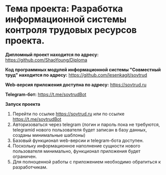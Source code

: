 # **Тема проекта**: Разработка информационной системы контроля трудовых ресурсов проекта. 

**Дипломный проект находится по адресу:**   
https://github.com/ShaoYoung/Diploma

**Код программных модулей информационной системы "Совместный труд" находится по адресу:**
https://github.com/lesenkagit/sovtrud

**Web-версия приложения доступна по адресу:**
https://sovtrud.ru

**Telegram-бот:**
https://t.me/sovtrudBot

**Запуск проекта**
1. Перейти по ссылке https://sovtrud.ru или по ссылке https://t.me/sovtrudBot
2. Авторизоваться через telegram (логин и пароль пока не требуются, telegramid нового пользователя будет записан в базу данных, созданы минимальные шаблоны)
3. Базовый функционал web-версии и telegram-бота доступен.
4. Поскольку информационное наполнение сущности нового пользователя минимально, функционал приложения будет ограничен.
5. Для полноценной работы с приложением необходимо обратиться к разработчикам.
